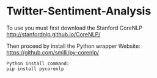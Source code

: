 
# Twitter-Sentiment-Analysis

To use you must first download the Stanford CoreNLP
	http://stanfordnlp.github.io/CoreNLP/

Then proceed by install the Python wrapper
	Website:
	https://github.com/smilli/py-corenlp/
	
	Python install command:
	pip install pycorenlp


